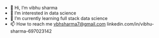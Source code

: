 - 👋 Hi, I’m vibhu sharma
- 👀 I’m interested in data science 
- 🌱 I’m currently learning full stack data science
- 📫 How to reach me vbhsharma7@gmail.com
     linkedin.com/in/vibhu-sharma-697023142

<!---
vbhsharma7/vbhsharma7 is a ✨ special ✨ repository because its `README.md` (this file) appears on your GitHub profile.
You can click the Preview link to take a look at your changes.
--->

